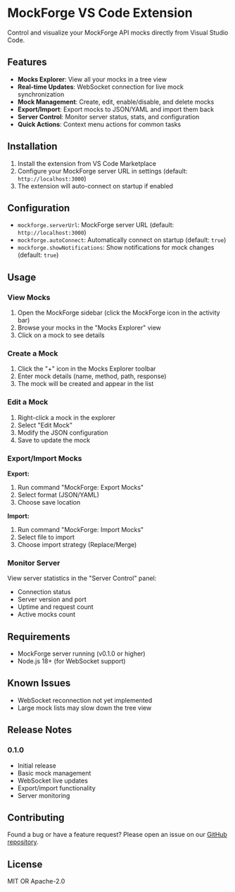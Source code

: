 # MockForge VS Code Extension

Control and visualize your MockForge API mocks directly from Visual Studio Code.

## Features

- **Mocks Explorer**: View all your mocks in a tree view
- **Real-time Updates**: WebSocket connection for live mock synchronization
- **Mock Management**: Create, edit, enable/disable, and delete mocks
- **Export/Import**: Export mocks to JSON/YAML and import them back
- **Server Control**: Monitor server status, stats, and configuration
- **Quick Actions**: Context menu actions for common tasks

## Installation

1. Install the extension from VS Code Marketplace
2. Configure your MockForge server URL in settings (default: `http://localhost:3000`)
3. The extension will auto-connect on startup if enabled

## Configuration

- `mockforge.serverUrl`: MockForge server URL (default: `http://localhost:3000`)
- `mockforge.autoConnect`: Automatically connect on startup (default: `true`)
- `mockforge.showNotifications`: Show notifications for mock changes (default: `true`)

## Usage

### View Mocks

1. Open the MockForge sidebar (click the MockForge icon in the activity bar)
2. Browse your mocks in the "Mocks Explorer" view
3. Click on a mock to see details

### Create a Mock

1. Click the "+" icon in the Mocks Explorer toolbar
2. Enter mock details (name, method, path, response)
3. The mock will be created and appear in the list

### Edit a Mock

1. Right-click a mock in the explorer
2. Select "Edit Mock"
3. Modify the JSON configuration
4. Save to update the mock

### Export/Import Mocks

**Export:**
1. Run command "MockForge: Export Mocks"
2. Select format (JSON/YAML)
3. Choose save location

**Import:**
1. Run command "MockForge: Import Mocks"
2. Select file to import
3. Choose import strategy (Replace/Merge)

### Monitor Server

View server statistics in the "Server Control" panel:
- Connection status
- Server version and port
- Uptime and request count
- Active mocks count

## Requirements

- MockForge server running (v0.1.0 or higher)
- Node.js 18+ (for WebSocket support)

## Known Issues

- WebSocket reconnection not yet implemented
- Large mock lists may slow down the tree view

## Release Notes

### 0.1.0

- Initial release
- Basic mock management
- WebSocket live updates
- Export/import functionality
- Server monitoring

## Contributing

Found a bug or have a feature request? Please open an issue on our [GitHub repository](https://github.com/SaaSy-Solutions/mockforge).

## License

MIT OR Apache-2.0
